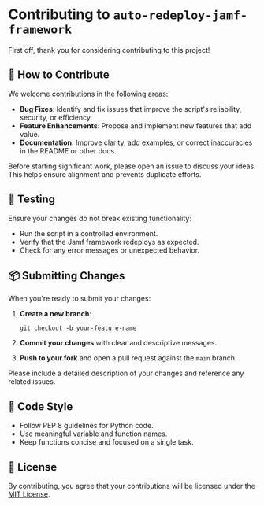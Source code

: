 # Contributing to `auto-redeploy-jamf-framework`

First off, thank you for considering contributing to this project!

## 🧠 How to Contribute

We welcome contributions in the following areas:

- **Bug Fixes**: Identify and fix issues that improve the script's reliability, security, or efficiency.
- **Feature Enhancements**: Propose and implement new features that add value.
- **Documentation**: Improve clarity, add examples, or correct inaccuracies in the README or other docs.

Before starting significant work, please open an issue to discuss your ideas. This helps ensure alignment and prevents duplicate efforts.

## 🧪 Testing

Ensure your changes do not break existing functionality:

- Run the script in a controlled environment.
- Verify that the Jamf framework redeploys as expected.
- Check for any error messages or unexpected behavior.

## 📦 Submitting Changes

When you're ready to submit your changes:

1. **Create a new branch**:

    ```
    git checkout -b your-feature-name
    ```

2. **Commit your changes** with clear and descriptive messages.
3. **Push to your fork** and open a pull request against the `main` branch.

Please include a detailed description of your changes and reference any related issues.

## 🧰 Code Style

- Follow PEP 8 guidelines for Python code.
- Use meaningful variable and function names.
- Keep functions concise and focused on a single task.

## 📄 License

By contributing, you agree that your contributions will be licensed under the [MIT License](LICENSE).
